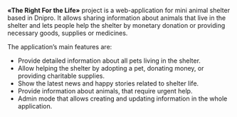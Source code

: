 **«The Right For the Life»** project is a web-application for mini animal shelter based in Dnipro. It allows sharing information about animals that live in the shelter and lets people help the shelter by monetary donation or providing necessary goods, supplies or medicines.

The application’s main features are:

<ul>
  <li>Provide detailed information about all pets living in the shelter.</li>
  <li>Allow helping the shelter by adopting a pet, donating money, or providing charitable supplies.</li>
  <li>Show the latest news and happy stories related to shelter life.</li>
  <li>Provide information about animals, that require urgent help.</li>
  <li>Admin mode that allows creating and updating information in the whole application.</li>
</ul>
